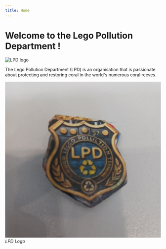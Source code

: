 ```yaml
---
title: Home
---
```


# Welcome to the Lego Pollution Department !

![LPD logo](https://th.bing.com/th/id/OIP.Lo_yo3w0xTm-atwZZI1FXwHaFj?rs=1&pid=ImgDetMain)

The Lego Pollution Department (LPD) is an organisation that is passionate about protecting and restoring coral in the world's numerous coral reeves. 

![LPD Logo](badge.jpg) \
*LPD Logo*
